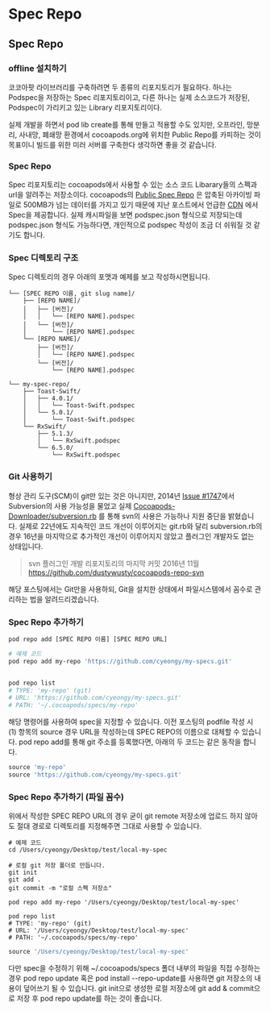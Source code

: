 # Spec Repo

## Spec Repo

### offline 설치하기

코코아팟 라이브러리를 구축하려면 두 종류의 리포지토리가 필요하다. 하나는 Podspec을 저장하는 Spec 리포지토리이고, 다른 하나는 실제 소스코드가 저장된, Podspec이 가리키고 있는 Library 리포지토리이다.

실제 개발을 하면서 pod lib create를 통해 만들고 적용할 수도 있지만, 오프라인, 망분리, 사내망, 폐쇄망 환경에서 cocoapods.org에 위치한 Public Repo를 카피하는 것이 목표이니 빌드를 위한 미러 서버를 구축한다 생각하면 좋을 것 같습니다.

### Spec Repo

Spec 리포지토리는 cocoapods에서 사용할 수 있는 소스 코드 Libarary들의 스펙과 url을 알려주는 저장소이다. cocoapods의 [Public Spec Repo](https://github.com/CocoaPods/Specs) 은 압축된 아카이빙 파일로 500MB가 넘는 데이터를 가지고 있기 때문에 지난 포스트에서 언급한 [CDN](https://github.com/CocoaPods/cdn.cocoapods.org) 에서 Spec을 제공합니다. 실제 캐시파일을 보면 podspec.json 형식으로 저장되는데 podspec.json 형식도 가능하다면, 개인적으로 podspec 작성이 조금 더 쉬워질 것 같기도 합니다.

### Spec 디렉토리 구조

Spec 디렉토리의 경우 아래의 포맷과 예제를 보고 작성하시면됩니다.

```
└── [SPEC REPO 이름, git slug name]/
    ├── [REPO NAME]/
    │   ├── [버전]/
    │   │   └── [REPO NAME].podspec
    │   └── [버전]/
    │       └── [REPO NAME].podspec
    └── [REPO NAME]/
        ├── [버전]/
        │   └── [REPO NAME].podspec
        └── [버전]/
            └── [REPO NAME].podspec
```

```
└── my-spec-repo/
    ├── Toast-Swift/
    │   ├── 4.0.1/
    │   │   └── Toast-Swift.podspec
    │   └── 5.0.1/
    │       └── Toast-Swift.podspec
    └── RxSwift/
        ├── 5.1.3/
        │   └── RxSwift.podspec
        └── 6.5.0/
            └── RxSwift.podspec
```

### Git 사용하기

형상 관리 도구(SCM)이 git만 있는 것은 아니지만, 2014년 [Issue #1747](https://github.com/CocoaPods/CocoaPods/issues/1747)에서 Subversion의 사용 가능성을 물었고 실제 [Cocoapods-Downloader/subversion.rb](https://github.com/CocoaPods/cocoapods-downloader/blob/master/lib/cocoapods-downloader/subversion.rb) 를 통해 svn의 사용은 가능하나 지원 중단을 밝혔습니다. 실제로 22년에도 지속적인 코드 개선이 이루어지는 git.rb와 달리 subversion.rb의 경우 16년을 마지막으로 추가적인 개선이 이루어지지 않았고 플러그인 개발자도 없는 상태입니다.

> svn 플러그인 개발 리포지토리의 마지막 커밋 2016년 11월 https://github.com/dustywusty/cocoapods-repo-svn

해당 포스팅에서는 Git만을 사용하되, Git을 설치한 상태에서 파일시스템에서 꼼수로 관리하는 법을 알려드리겠습니다.

### Spec Repo 추가하기

```bash
pod repo add [SPEC REPO 이름] [SPEC REPO URL]

# 예제 코드
pod repo add my-repo 'https://github.com/cyeongy/my-specs.git'


pod repo list
# TYPE: 'my-repo' (git)
# URL: 'https://github.com/cyeongy/my-specs.git'
# PATH: '~/.cocoapods/specs/my-repo'
```

해당 명령어를 사용하여 spec을 지정할 수 있습니다. 이전 포스팅의 podfile 작성 시 (1) 항목의 source 경우 URL을 작성하는데 SPEC REPO의 이름으로 대체할 수 있습니다. pod repo add를 통해 git 주소를 등록했다면, 아래의 두 코드는 같은 동작을 합니다.

```rb
source 'my-repo'
source 'https://github.com/cyeongy/my-specs.git'
```

### Spec Repo 추가하기 (파일 꼼수)

위에서 작성한 SPEC REPO URL의 경우 굳이 git remote 저장소에 업로드 하지 않아도 절대 경로로 디렉토리를 지정해주면 그대로 사용할 수 있습니다.

```
# 예제 코드
cd /Users/cyeongy/Desktop/test/local-my-spec

# 로컬 git 저장 폴더로 만듭니다.
git init
git add .
git commit -m "로컬 스펙 저장소"

pod repo add my-repo '/Users/cyeongy/Desktop/test/local-my-spec'

pod repo list
# TYPE: 'my-repo' (git)
# URL: '/Users/cyeongy/Desktop/test/local-my-spec'
# PATH: '~/.cocoapods/specs/my-repo'
```

```rb
source '/Users/cyeongy/Desktop/test/local-my-spec'
```

다만 spec을 수정하기 위해 \~/.cocoapods/specs 폴더 내부의 파일을 직접 수정하는 경우 pod repo update 혹은 pod install --repo-update를 사용하면 git 저장소의 내용이 덮어쓰기 될 수 있습니다. git init으로 생성한 로컬 저장소에 git add & commit으로 저장 후 pod repo update를 하는 것이 좋습니다.
